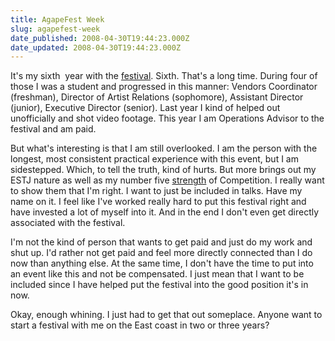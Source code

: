 ```yaml
---
title: AgapeFest Week
slug: agapefest-week
date_published: 2008-04-30T19:44:23.000Z
date_updated: 2008-04-30T19:44:23.000Z
---
```


It's my sixth  year with the [festival](http://www.agapefest.com). Sixth. That's a long time. During four of those I was a student and progressed in this manner: Vendors Coordinator (freshman), Director of Artist Relations (sophomore), Assistant Director (junior), Executive Director (senior). Last year I kind of helped out unofficially and shot video footage. This year I am Operations Advisor to the festival and am paid.

But what's interesting is that I am still overlooked. I am the person with the longest, most consistent practical experience with this event, but I am sidestepped. Which, to tell the truth, kind of hurts. But more brings out my ESTJ nature as well as my number five [strength](http://www.strengthsfinder.com) of Competition. I really want to show them that I'm right. I want to just be included in talks. Have my name on it. I feel like I've worked really hard to put this festival right and have invested a lot of myself into it. And in the end I don't even get directly associated with the festival.

I'm not the kind of person that wants to get paid and just do my work and shut up. I'd rather not get paid and feel more directly connected than I do now than anything else. At the same time, I don't have the time to put into an event like this and not be compensated. I just mean that I want to be included since I have helped put the festival into the good position it's in now.

Okay, enough whining. I just had to get that out someplace. Anyone want to start a festival with me on the East coast in two or three years?
